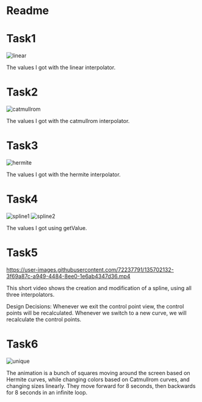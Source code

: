 # Readme

# Task1
![linear](https://user-images.githubusercontent.com/72237791/135702004-833f7023-7bd9-41da-9278-c81ddb38e9ad.png)

The values I got with the linear interpolator.

# Task2
![catmullrom](https://user-images.githubusercontent.com/72237791/135702015-6d2bc653-c3ca-4aa4-89ae-69c604009c04.png)

The values I got with the catmullrom interpolator.

# Task3
![hermite](https://user-images.githubusercontent.com/72237791/135702025-aa830bd2-d81e-487c-a0e8-01cb87460ac8.png)

The values I got with the hermite interpolator.

# Task4
![spline1](https://user-images.githubusercontent.com/72237791/135702031-153fa6f4-a6a2-44f5-b6da-71e50f81f6b9.png)
![spline2](https://user-images.githubusercontent.com/72237791/135702034-7a5a3e93-819f-4b9e-a471-56f0dedfc4a2.png)

The values I got using getValue.

# Task5
https://user-images.githubusercontent.com/72237791/135702132-3f69a87c-a949-4484-8ee0-1e6ab4347d36.mp4

This short video shows the creation and modification of a spline, using all three interpolators.

Design Decisions:
Whenever we exit the control point view, the control points will be recalculated. Whenever we switch to a new curve, we will recalculate the control points. 

# Task6
![unique](https://user-images.githubusercontent.com/72237791/135704162-3eea0d9e-4eba-416e-a776-2f3d014e8880.gif)

The animation is a bunch of squares moving around the screen based on Hermite curves, while changing colors based on Catmullrom curves, and changing sizes linearly. They move forward for 8 seconds, then backwards for 8 seconds in an infinite loop.
